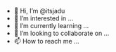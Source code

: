 - 👋 Hi, I’m @itsjadu
- 👀 I’m interested in ...
- 🌱 I’m currently learning ...
- 💞️ I’m looking to collaborate on ...
- 📫 How to reach me ...

<!---
itsjadu/itsjadu is a ✨ special ✨ repository because its `README.md` (this file) appears on your GitHub profile.
You can click the Preview link to take a look at your changes.
--->
